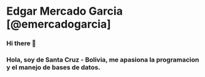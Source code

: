 # Edgar Mercado Garcia  [@emercadogarcia]
### Hi there 👋
### Hola, soy de Santa Cruz - Bolivia, me apasiona la programacion y el manejo de bases de datos.

<!--
**emercadogarcia/emercadogarcia** is a ✨ _special_ ✨ repository because its `README.md` (this file) appears on your GitHub profile.

Here are some ideas to get you started:

- 🔭 I’m currently working on ...
- 🌱 I’m currently learning ...
- 👯 I’m looking to collaborate on ...
- 🤔 I’m looking for help with ...
- 💬 Ask me about ...
- 📫 How to reach me: ...
- 😄 Pronouns: ...
- ⚡ Fun fact: ...
-->
